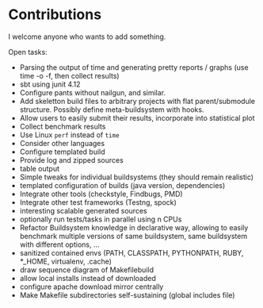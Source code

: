 # Contributions

I welcome anyone who wants to add something.

Open tasks:

* Parsing the output of time and generating pretty reports / graphs (use time -o -f, then collect results)
* sbt using junit 4.12
* Configure pants without nailgun, and similar.
* Add skeletton build files to arbitrary projects with flat parent/submodule structure. Possibly define meta-buildsystem with hooks.
* Allow users to easily submit their results, incorporate into statistical plot
* Collect benchmark results
* Use Linux `perf` instead of `time`
* Consider other languages
* Configure templated build
* Provide log and zipped sources
* table output
* Simple tweaks for individual buildsystems (they should remain realistic)
* templated configuration of builds (java version, dependencies)
* Integrate other tools (checkstyle, Findbugs, PMD)
* Integrate other test frameworks (Testng, spock)
* interesting scalable generated sources
* optionally run tests/tasks in parallel using n CPUs
* Refactor Buildsystem knowledge in declarative way, allowing to easily benchmark multiple versions of same buildsystem, same buildsystem with different options, ...
* sanitized contained envs (PATH, CLASSPATH, PYTHONPATH, RUBY, *_HOME, virtualenv, .cache)
* draw sequence diagram of Makefilebuild
* allow local installs instead of downloaded
* configure apache download mirror centrally
* Make Makefile subdirectories self-sustaining (global includes file)
